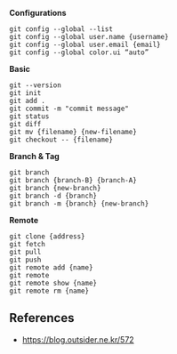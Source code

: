 
**Configurations**
```
git config --global --list
git config --global user.name {username} 
git config --global user.email {email}
git config --global color.ui “auto”
``` 

**Basic**
```
git --version
git init
git add .
git commit -m "commit message"
git status
git diff
git mv {filename} {new-filename}
git checkout -- {filename}
```

**Branch & Tag**
```
git branch
git branch {branch-B} {branch-A}
git branch {new-branch}
git branch -d {branch}
git branch -m {branch} {new-branch}
```
**Remote**
```
git clone {address}
git fetch
git pull
git push
git remote add {name}
git remote
git remote show {name}
git remote rm {name}
```

## References
- https://blog.outsider.ne.kr/572

